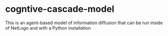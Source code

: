 # cogntive-cascade-model
This is an agent-based model of information diffusion that can be run inside of NetLogo and with a Python installation
